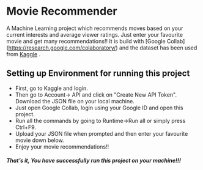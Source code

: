 # Movie Recommender
A Machine Learning project which recommends moves based on your current interests and average viewer ratings.
Just enter your favourite movie and get many recommendations!!
   It is build with [Google Collab] (https://research.google.com/colaboratory/) and the dataset has been used from [Kaggle](https://www.kaggle.com/tmdb/tmdb-movie-metadata) .

## Setting up Environment for running this project
  * First, go to Kaggle and login.
  * Then go to Account-> API and click on "Create New API Token". Download the JSON file on your local machine.
  * Just open Google Collab, login using your Google ID and open this project.
  * Run all the commands by going to Runtime->Run all or simply press Ctrl+F9.
  * Upload your JSON file when prompted and then enter your favourite movie down below.
  * Enjoy your movie recommendations!!
 
 
 ##### That’s it, You have successfully run this project on your machine!!!
 
